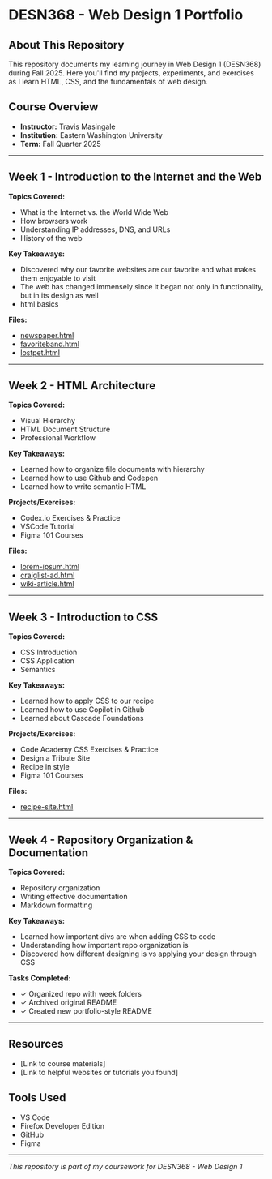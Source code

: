 # DESN368 - Web Design 1 Portfolio

## About This Repository

This repository documents my learning journey in Web Design 1 (DESN368) during Fall 2025. Here you'll find my projects, experiments, and exercises as I learn HTML, CSS, and the fundamentals of web design.

## Course Overview

- **Instructor:** Travis Masingale
- **Institution:** Eastern Washington University
- **Term:** Fall Quarter 2025

---

## Week 1 - Introduction to the Internet and the Web

**Topics Covered:**
- What is the Internet vs. the World Wide Web
- How browsers work
- Understanding IP addresses, DNS, and URLs
- History of the web

**Key Takeaways:**
- Discovered why our favorite websites are our favorite and what makes them enjoyable to visit
- The web has changed immensely since it began not only in functionality, but in its design as well
- html basics

**Files:**
- [newspaper.html](https://p3ytonk.github.io/DESN368-code-design-workspace-pk/week-1/newspaper.html)
- [favoriteband.html](https://p3ytonk.github.io/DESN368-code-design-workspace-pk/week-1/favoriteband.html)
- [lostpet.html](https://p3ytonk.github.io/DESN368-code-design-workspace-pk/week-1/lostpet.html)

---

## Week 2 - HTML Architecture

**Topics Covered:**
- Visual Hierarchy
- HTML Document Structure
- Professional Workflow

**Key Takeaways:**
- Learned how to organize file documents with hierarchy
- Learned how to use Github and Codepen
- Learned how to write semantic HTML

**Projects/Exercises:**
- Codex.io Exercises & Practice
- VSCode Tutorial
- Figma 101 Courses

**Files:**
- [lorem-ipsum.html](https://p3ytonk.github.io/DESN368-code-design-workspace-pk/week-2/lorem-ipsum.html)
- [craiglist-ad.html](https://p3ytonk.github.io/DESN368-code-design-workspace-pk/week-2/craiglist-ad.html)
- [wiki-article.html](https://p3ytonk.github.io/DESN368-code-design-workspace-pk/week-2/wiki-article.html)

---

## Week 3 - Introduction to CSS

**Topics Covered:**
- CSS Introduction
- CSS Application
- Semantics

**Key Takeaways:**
- Learned how to apply CSS to our recipe
- Learned how to use Copilot in Github
- Learned about Cascade Foundations

**Projects/Exercises:**
- Code Academy CSS Exercises & Practice
- Design a Tribute Site
- Recipe in style
- Figma 101 Courses

**Files:**
- [recipe-site.html](https://p3ytonk.github.io/DESN368-code-design-workspace-pk/week-2/recipe-site/recipe.html)

---

## Week 4 - Repository Organization & Documentation

**Topics Covered:**
- Repository organization
- Writing effective documentation
- Markdown formatting

**Key Takeaways:**
- Learned how important divs are when adding CSS to code
- Understanding how important repo organization is
- Discovered how different designing is vs applying your design through CSS

**Tasks Completed:**
- ✓ Organized repo with week folders
- ✓ Archived original README
- ✓ Created new portfolio-style README

---

## Resources

- [Link to course materials]
- [Link to helpful websites or tutorials you found]

## Tools Used

- VS Code
- Firefox Developer Edition
- GitHub
- Figma

---

*This repository is part of my coursework for DESN368 - Web Design 1*
